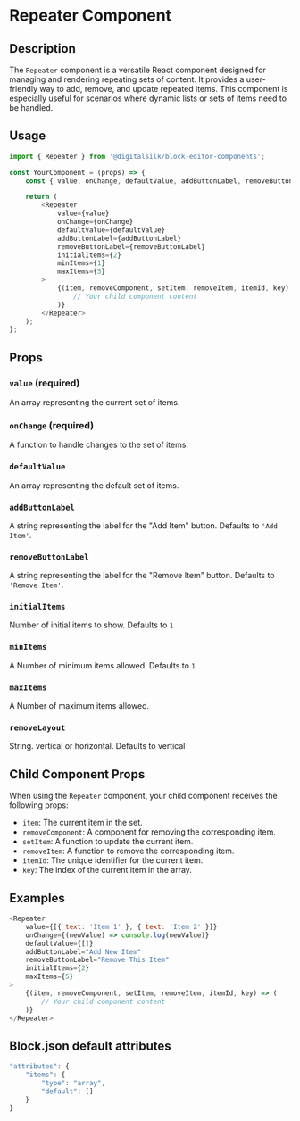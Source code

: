 # Repeater Component

## Description

The `Repeater` component is a versatile React component designed for managing and rendering repeating sets of content. It provides a user-friendly way to add, remove, and update repeated items. This component is especially useful for scenarios where dynamic lists or sets of items need to be handled.

## Usage

```js
import { Repeater } from '@digitalsilk/block-editor-components';

const YourComponent = (props) => {
    const { value, onChange, defaultValue, addButtonLabel, removeButtonLabel } = props;

    return (
        <Repeater
            value={value}
            onChange={onChange}
            defaultValue={defaultValue}
            addButtonLabel={addButtonLabel}
            removeButtonLabel={removeButtonLabel}
            initialItems={2}
            minItems={1}
            maxItems={5}
        >
            {(item, removeComponent, setItem, removeItem, itemId, key) => (
                // Your child component content
            )}
        </Repeater>
    );
};
```

## Props

### `value` (required)

An array representing the current set of items.

### `onChange` (required)

A function to handle changes to the set of items.

### `defaultValue`

An array representing the default set of items.

### `addButtonLabel`

A string representing the label for the "Add Item" button. Defaults to `'Add Item'`.

### `removeButtonLabel`

A string representing the label for the "Remove Item" button. Defaults to `'Remove Item'`.

### `initialItems`

Number of initial items to show. Defaults to `1`

### `minItems`

A Number of minimum items allowed. Defaults to `1`

### `maxItems`

A Number of maximum items allowed.

### `removeLayout`

String. vertical or horizontal. Defaults to vertical

## Child Component Props

When using the `Repeater` component, your child component receives the following props:

-   `item`: The current item in the set.
-   `removeComponent`: A component for removing the corresponding item.
-   `setItem`: A function to update the current item.
-   `removeItem`: A function to remove the corresponding item.
-   `itemId`: The unique identifier for the current item.
-   `key`: The index of the current item in the array.

## Examples

```js
<Repeater
    value={[{ text: 'Item 1' }, { text: 'Item 2' }]}
    onChange={(newValue) => console.log(newValue)}
    defaultValue={[]}
    addButtonLabel="Add New Item"
    removeButtonLabel="Remove This Item"
    initialItems={2}
    maxItems={5}
>
    {(item, removeComponent, setItem, removeItem, itemId, key) => (
        // Your child component content
    )}
</Repeater>
```

## Block.json default attributes

```js
"attributes": {
    "items": {
        "type": "array",
        "default": []
    }
}
```
